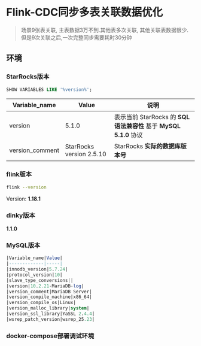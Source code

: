 # Flink-CDC同步多表关联数据优化

> 场景9张表关联, 主表数据3万不到.其他表多次关联, 其他关联表数据很少. 但是9次关联之后,一次完整同步需要耗时30分钟

## 环境

### StarRocks版本

```sql
SHOW VARIABLES LIKE '%version%';
```

| Variable_name   | Value                    | 说明                                                         |
| --------------- | ------------------------ | ------------------------------------------------------------ |
| version         | 5.1.0                    | 表示当前 StarRocks 的 **SQL 语法兼容性** 基于 **MySQL 5.1.0** 协议 |
| version_comment | StarRocks version 2.5.10 | StarRocks **实际的数据库版本号**                             |

### flink版本

```bash
flink --version
```

Version: **1.18.1**

### dinky版本

**1.1.0**

### MySQL版本

```sql
|Variable_name|Value|
|-------------|-----|
|innodb_version|5.7.24|
|protocol_version|10|
|slave_type_conversions||
|version|10.2.21-MariaDB-log|
|version_comment|MariaDB Server|
|version_compile_machine|x86_64|
|version_compile_os|Linux|
|version_malloc_library|system|
|version_ssl_library|YaSSL 2.4.4|
|wsrep_patch_version|wsrep_25.23|
```



### docker-compose部署调试环境

```yaml
```












